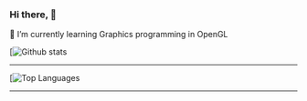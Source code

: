 ### Hi there, 👋

🌱 I’m currently learning Graphics programming in OpenGL

[![Github stats](https://github-readme-stats.vercel.app/api?username=PhaleOmkar&show_icons=true)

---

[![Top Languages](https://github-readme-stats.vercel.app/api/top-langs/?username=PhaleOmkar&layout=compact)

---

<!--
**PhaleOmkar/PhaleOmkar** is a ✨ _special_ ✨ repository because its `README.md` (this file) appears on your GitHub profile.

Here are some ideas to get you started:

- 🔭 I’m currently working on ...
- 🌱 I’m currently learning ...
- 👯 I’m looking to collaborate on ...
- 🤔 I’m looking for help with ...
- 💬 Ask me about ...
- 📫 How to reach me: ...
- 😄 Pronouns: ...
- ⚡ Fun fact: ...
-->
